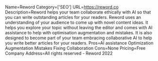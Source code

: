 Name=Reword
Category=['SEO']
URL=https://reword.co
Description=Reword helps your team collaborate ethically with AI so that you can write outstanding articles for your readers. Reword uses an understanding of your audience to come up with novel content ideas. It helps you explore your topic without leaving the editor and comes with AI assistance to help with optimisation augmentation and mistakes. It is also designed to become part of your team embracing collaborative AI to help you write better articles for your readers.
Pros=AI assistance Optimization Augmentation Mistakes Fixing Collaboration
Cons=None
Pricing=Free
Company Address=All rights reserved - Reword 2022
